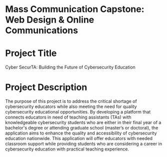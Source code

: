 # Mass Communication Capstone: Web Design & Online Communications

# Project Title
Cyber SecurTA: Building the Future of Cybersecurity Education

# Project Description

The purpose of this project is to address the critical shortage of cybersecurity educators while also meeting the need for quality cybersecurity educational opportunities. By developing a platform that connects educators in need of teaching assistants (TAs) with knowledgeable cybersecurity students who are either in their final year of a bachelor's degree or attending graduate school (master’s or doctoral), the application aims to enhance the quality and accessibility of cybersecurity education nationwide. This application will offer educators with needed classroom support while providing students who are considering a career in cybersecurity education with practical teaching experience.  
